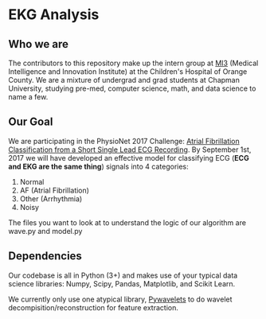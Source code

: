 # EKG Analysis

## Who we are
The contributors to this repository make up the intern group at [MI3](http://www.choc.org/medical-intelligence-and-innovation-institute/) (Medical Intelligence and Innovation Institute) at the Children's Hospital of Orange County. We are a mixture of undergrad and grad students at Chapman University, studying pre-med, computer science, math, and data science to name a few.

## Our Goal
We are participating in the PhysioNet 2017 Challenge: [Atrial Fibrillation Classification from a Short Single Lead ECG Recording](https://physionet.org/challenge/2017/). By September 1st, 2017 we will have developed an effective model for classifying ECG (**ECG and EKG are the same thing**) signals into 4 categories:

1. Normal
2. AF (Atrial Fibrillation)
3. Other (Arrhythmia)
4. Noisy

The files you want to look at to understand the logic of our algorithm are wave.py and model.py

## Dependencies
Our codebase is all in Python (3+) and makes use of your typical data science libraries: Numpy, Scipy, Pandas, Matplotlib, and Scikit Learn.

We currently only use one atypical library, [Pywavelets](https://pywavelets.readthedocs.io/en/latest/) to do wavelet decompisition/reconstruction for feature extraction.
